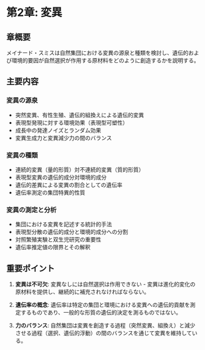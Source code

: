 # 第2章: 変異

## 章概要
メイナード・スミスは自然集団における変異の源泉と種類を検討し、遺伝的および環境的要因が自然選択が作用する原材料をどのように創造するかを説明する。

## 主要内容

### 変異の源泉
- 突然変異、有性生殖、遺伝的組換えによる遺伝的変異
- 表現型発現に対する環境効果（表現型可塑性）
- 成長中の発達ノイズとランダム効果
- 変異生成力と変異減少力の間のバランス

### 変異の種類
- 連続的変異（量的形質）対不連続的変異（質的形質）
- 表現型変異の遺伝的成分対環境的成分
- 遺伝的差異による変異の割合としての遺伝率
- 遺伝率測定の集団特異的性質

### 変異の測定と分析
- 集団における変異を記述する統計的手法
- 表現型分散の遺伝的成分と環境的成分への分割
- 対照繁殖実験と双生児研究の重要性
- 遺伝率推定値の限界とその解釈

## 重要ポイント

1. **変異は不可欠**: 変異なしには自然選択は作用できない - 変異は進化的変化の原材料を提供し、継続的に補充されなければならない。

2. **遺伝率の概念**: 遺伝率は特定の集団と環境における変異への遺伝的貢献を測定するものであり、一般的な形質の遺伝的決定を測るものではない。

3. **力のバランス**: 自然集団は変異を創造する過程（突然変異、組換え）と減少させる過程（選択、遺伝的浮動）の間のバランスを通じて変異を維持している。